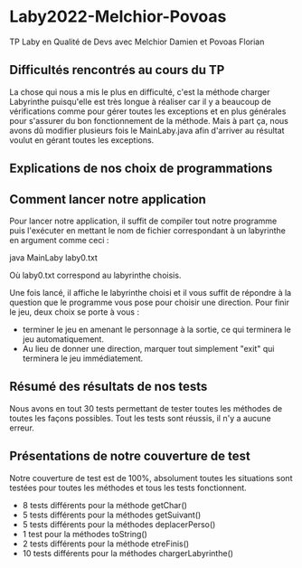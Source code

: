 # Laby2022-Melchior-Povoas
TP Laby en Qualité de Devs avec Melchior Damien et Povoas Florian

## Difficultés rencontrés au cours du TP

La chose qui nous a mis le plus en difficulté, c'est la méthode charger Labyrinthe puisqu'elle est très longue à réaliser car il y a beaucoup de vérifications comme pour gérer toutes les exceptions et en plus générales pour s'assurer du bon fonctionnement de la méthode. Mais à part ça, nous avons dû modifier plusieurs fois le MainLaby.java afin d'arriver au résultat voulut en gérant toutes les exceptions.

## Explications de nos choix de programmations



## Comment lancer notre application

Pour lancer notre application, il suffit de compiler tout notre programme puis l'exécuter en mettant le nom de fichier correspondant à un labyrinthe en argument comme ceci :

java MainLaby laby0.txt

Où laby0.txt correspond au labyrinthe choisis.

Une fois lancé, il affiche le labyrinthe choisi et il vous suffit de répondre à la question que le programme vous pose pour choisir une direction.
Pour finir le jeu, deux choix se porte à vous :
- terminer le jeu en amenant le personnage à la sortie, ce qui terminera le jeu automatiquement.
- Au lieu de donner une direction, marquer tout simplement "exit" qui terminera le jeu immédiatement.

## Résumé des résultats de nos tests

Nous avons en tout 30 tests permettant de tester toutes les méthodes de toutes les façons possibles.
Tout les tests sont réussis, il n'y a aucune erreur.

## Présentations de notre couverture de test

Notre couverture de test est de 100%, absolument toutes les situations sont testées pour toutes les méthodes et tous les tests fonctionnent.
- 8 tests différents pour la méthode getChar()
- 5 tests différents pour la méthodes getSuivant()
- 5 tests différents pour la méthodes deplacerPerso()
- 1 test pour la méthodes toString()
- 2 tests différents pour la méthode etreFinis()
- 10 tests différents pour la méthodes chargerLabyrinthe()